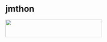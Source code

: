 # jmthon

<p align="left"><a href="https://heroku.com/deploy?template=https://github.com/ywof/mus"> <img src="https://img.shields.io/badge/Deploy%20To%20Heroku-purple?style=for-the-badge&logo=heroku" width="320" height="58.45"/></a></p>

